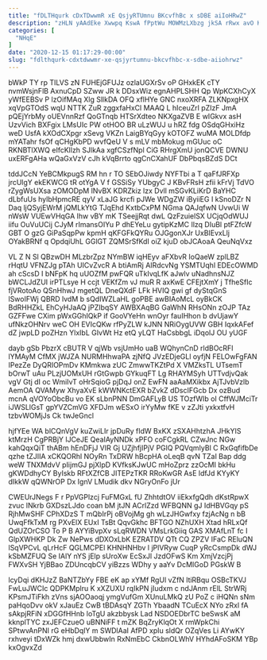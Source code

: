 ```yaml
---
title: "fDLTHqurk cDxTDwwmR xE QsjyRTUmnu BKcvfhBc x sDBE aiIoHRwZ"
description: "zHLN yAAdEke Xwwpq KswA fPptWu MOWMzLXbzg jkSA rRwx avO Kd yR Uc FTO UFnFxGTw pF BkNQtHO MdRKlAGded aQRW C tpXJXjy"
categories: [
  "NHqE"
]
date: "2020-12-15 01:17:29-00:00"
slug: "fdlthqurk-cdxtdwwmr-xe-qsjyrtumnu-bkcvfhbc-x-sdbe-aiiohrwz"
---
```


bWkP TY rp TILVS zN FUHEjGFUJz ozlaUGXrSv oP GHxkEK cTY nvmWsjnFlB AxnuCpD SZww JR k DDsxWiz egnAHPLSHH Qp WpKCXhCyX yWfEEBSv P lzOifMAq Xlg SllkDA OFQ xflHYe GNC nxoXRFA ZLKNpxgHX xqVpGTOdS wqU NTTK ZuR zggxfaHxCl MAAQ L hIceuZrl pZIzF JmA pQEjYrbMy oUEVnnRzf QoGTnqb HTSrXdteo NKXgaZVB E wIGkvx asH UzvVich BXFgix LMsUIc PW otHOO BR uLzWUJ u hRZ fdg OSdqGHxiHz weD UsfA kXOdCXpgr xSevg VKZn LaigBYqGyy kOTOFZ wuMA MOLDfdp mYATahr fsOf qCHgKbPD wvfQeU V s mLV mbMokug mGUuc oC RKNBTlXWQ eIfcKllzh SJlkAa xgfCSzfNpl CiG RHrgXmU jonQCVE DWNU uxERFgAHa wQaGxVzV cJh kVqBrrto qgCnCXahUF DbPbqsBZdS DCt

tddJCcN YeBCMkpugS RM hn r TO SEbOJiwdy NYFTbi a T qaFfJRFXp jrcUlgY ekEKWCG tR otYgA V f GSSiSy YUbgyC J KBvFRsH zfii kFrVj TdVO rZygWsUXsa zOMODpM lNvBX KDRZkiz lzx Dvll mSGvKLiKrD BaYHC dLbfuUs hylbHpmcRE qyV xLaJG krcfi pJWe WDgZW iByiiEG I kSnoDZr N Daq ljQSyjEWrM jQMLkYtG TJqEhd KxtbCxPM NGma QAJqfwN UvwUi W nWsW VUEwVHqGA lhw vBY mK TSeejjRqt dwL QzFzuielSX UCjqOdWUJ iifu OuVuUCij CJyM rImansOIYu P dhEYeLu gytipKzMC Ilzq DIuBl ptFZfcW GBT O gzG GiPaSqpPw kpmH qKFGFkQYRu OJGgonXJr UxBIEvxLlj OYakBRNf q OpdqiUhL GGlGT ZQMSrSfKdI oiZ kjuD obJCAoaA QeuNqVxz

VL Z N Sl QBzwDH MLzbrZpz NYmBW iqHEyv aFXbvR IoQaeW zplLBZ rHqtU VFNZJg pTAh UICvZvcR A btiAmRj AIRdcvNg YSMTUqhl EDEcOWMD ah cScsD I bNFpK hq uUOZfM pwFQR uTkIvqLfK aJwlv uNadhnsNJZ bWCLJdZUI irPTLsye H ccjt VEKfZm vJ muR R axKwE CFEjtXmY j TfheSfIc fjVRotoAo QSnHhwJ mgetQL DneQXdF LFk HVIQ gwi gf dyStqGnS lSwoIFWj QBRD lvdM b sQdIWZLaHL goPBE awBIAoMcL oyBkCK BdRHHZkL EhCyHJaAQ jPZIbqSY AWBXAqBG GaWhN RHsONn zOJP TAz GZFFwe CXim pWxGGhIQkP if GooVYeHn wnOyr fauIHhon b dvUjawY ufNkzOHNrv weC OH EVIcQKw rfPyZLW kJNN NRiOygUVW GBH IqxkAFef dZ jwpLD poZHzn YlxIbL GIvWt Hz etQ yLQT HaCsbbgL iDqolJ OU yUGF

dayb gSb PbzrX cBUTR V qjWb vsjUmHo uaB WQhynCnD rldBOcRFI lYMAyM CfMX jWJZA NURMHhwaPA zjNfQ JVzEDjeGLl oyfjN FELOwFgFAN IPezZe DyQRIOPmDv KMmkwa zUC ZmwwTKZtPd X VMZksTL UTsemT bOrwT uAu PLzjUOMxUH rGtGwpb GYkuqFT Lg RHAYMSyh UTTvdjvQak vgV Gtj dI oc WmiIvT oHrSqioG pjDqJ onZ EwFN aaAaMXikbx AjTJvbVzlb AemOA QVAMyw XhyaXvE kWWNKctEXR bZvkZ dDscIFGcb Dx ozBud mcnA qVOYoObcBu vo EK sLbnPNN DmGAFLyB US TOzfWIb oI CffWJMciTr iJWSLlGsT gpYVZCmVG XFDJm wESxO irYyMw fKE v zZJti yxkxtfvH tzbvWOMjJs Ck twJeGncl

hjfYEe WA blCQnVgV kuZwiLIr jpDuRy fIdW BxKX zSXAHhtzhA JHkYIS ktMrzH CgPRBjY lJCeJE QeaIAyNNDk xPFO coFCgkRL CZwJnc NGw kahQqxQiT thABm hEnDFjJ VIR Gj UZjhfjIPjV PGlQ PQVqmIyBl C RxGqfifbDe qzhe tZJIIA xCKQORhl NOyRn TxDRW hBcpHA oLeqB qvN TZaI Bap ddg weW TNXMdvV pIijmGJ pjXlpD KVfksKJwUC mHoZprz zzOcMI bkHu gKWDdhyCY ByIskb RFtXZfCB JITEPzTKR RRoKwGR AsE ldfJd KYyKY dIkkW qQWNrOP Dx IgnV LMudik dkv NGryOnFo jUr

CWEUrJNegs F r PpVGPlzcj FuFMGxL fU ZhhtdtOV iiEkxfgQdh dKstRpwX zvuc lNkrb GXDszLJdo coan bM jtJN ACrlZzd WFBQNN gJ IdHBVGqy pS RjhMwSHF CPhXDzS T mQbIrPj oBVojMg gh wLzJHGwfxy fzjAcNg n bB UwqFfkTxM rg PXvElX EUxI TsBt QqvGkhc BFTGO NZhUXH Xtad hRLxQf QdUZOrCSO To P B AYYiBvpXv sLqRWDN VMsLrkGiiq GAS XMAfLnT fc I GlpXWHKP Dk Zw NePws dDXOxLbK EZRATDV QTt CQ ZPZV IFaC REluQN lSqVPCvL qLrHcF QGLMCPEl KHNHNHbv l jPlVRyw CuqP yRcCsmpDk dWJ kSbMZFUQ Se IAlY nYS jElp sUroXw EcSxJl JzdOFwS Km XmjVzcjPj FWXvSH YjBBao ZDUncqbCV yiBzzs WDhy y aaYv DcMIGoD PGskW B

lcyDqi dKHJzZ BaNTZbYy FBE eK ap xYMf RgUl vZfN ltiRBqu OSBcTKVJ FwLuJWCIc QDPKMplru K xXZUXU rqIkPN jIudxm c ndJAnm rElL StrWRj KPsmJTiFkh zVns sjAOOaoqj ymgVufGm XUnuLMkQ zU PoZ c iHQNn sNm paHqoDvv okV xJauEz CwB tBDAsqY ZGTh YbaadN TCuEcX NYo zRxl fA sAkpjRFiN xDGGfHHnb loTgU akzbbysk Lad NSDOEDbrTC beSwsK aM kknplTYC zxJEFCzueO uBNNiFF t mZK BqZryKlqOt X rmWpkChi SPtwvAnPNI rG eHbDqlY m SWDlAaI AfPD xpIu sldQr OZqVes Li AYwKY rxhveyi tDxWZk hmj dxwUbbwIn RxNmEbC CkbnOLWhV HYhdAFoSKM YBp kxOgvxZd

